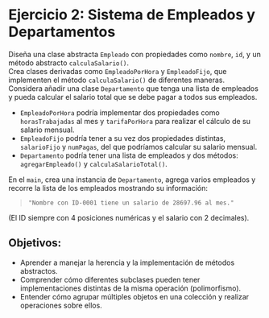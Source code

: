 # Ejercicio 2: Sistema de Empleados y Departamentos

Diseña una clase abstracta `Empleado` con propiedades como `nombre`, `id`, y un método abstracto `calculaSalario()`.  
Crea clases derivadas como `EmpleadoPorHora` y `EmpleadoFijo`, que implementen el método `calculaSalario()` de diferentes maneras.  
Considera añadir una clase `Departamento` que tenga una lista de empleados y pueda calcular el salario total que se debe pagar a todos sus empleados.

- `EmpleadoPorHora` podría implementar dos propiedades como `horasTrabajadas` al mes y `tarifaPorHora` para realizar el cálculo de su salario mensual.
- `EmpleadoFijo` podría tener a su vez dos propiedades distintas, `salarioFijo` y `numPagas`, del que podríamos calcular su salario mensual.
- `Departamento` podría tener una lista de empleados y dos métodos: `agregarEmpleado()` y `calculaSalarioTotal()`.

En el `main`, crea una instancia de `Departamento`, agrega varios empleados y recorre la lista de los empleados mostrando su información:

> `"Nombre con ID-0001 tiene un salario de 28697.96 al mes."`

(El ID siempre con 4 posiciones numéricas y el salario con 2 decimales).

## Objetivos:
- Aprender a manejar la herencia y la implementación de métodos abstractos.
- Comprender cómo diferentes subclases pueden tener implementaciones distintas de la misma operación (polimorfismo).
- Entender cómo agrupar múltiples objetos en una colección y realizar operaciones sobre ellos.